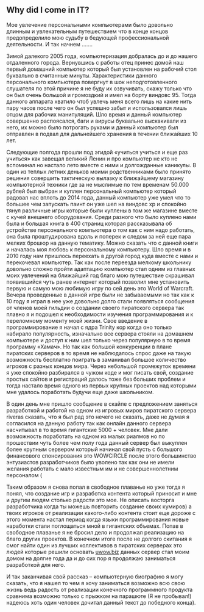 ## Why did I come in IT?

Мое увлечение персональными компьютерами было довольно длинным и увлекательным путешествием что в конце концов предопределило мою судьбу в бедующей профессиональной деятельности. И так начнем …….

Зимой далекого 2005 года, компьютеризация добралась до и до нашего отдаленного города. Вернувшись с работы отец принес домой наш первый домашний компьютер который был установлен на рабочий стол буквально в считанные минуты. Характеристики данного персонального компьютера повергнут в шок неподготовленного слушателя по этой причине я не буду их озвучивать, скажу только что он был очень большой и громоздкий и имел на борту виндовс 95. Тогда данного аппарата хватило чтоб увлечь меня всего лишь на какие нить пару часов после чего он был успешно забыт и использовался лишь отцом для рабочих манипуляций. Шло время и данный компьютер совершенно распоясался, баги и вирусы буквально выскакивали из него, их можно было потрогать руками и данный компьютер был отправлен в подвал для дальнейшего хранения в течении ближайших 10 лет.

Следующие полгода прошли под эгидой «учиться учиться и еще раз учиться» как завещал великий Ленин и про компьютер не кто не вспоминал но настало лето вместе с ними и долгожданные каникулы. В один из теплых летних деньков моими родственниками было принято решения совершить тактическую вылазку к ближайшему магазину компьютерной техники где за не мыслимые по тем временам 50.000 рублей был выбран и куплен персональный компьютер который радовал нас вплоть до 2014 года, данный компьютер уже умел что то большее чем запускать паинт он уже шел на виндовс хp и спокойно тянул различные игры которые были куплены в том же магазине вместе с кучей внешнего оборудования. Среди разного что было куплено нами была и большая книга в 400 страниц которая рассказывала об устройстве персонального компьютера о том как с ним надо работать, она была проштудирована вдоль и поперек и следом за ней еще пара мелких брошюр на данную тематику. Можно сказать что с данной книги и началась моя любовь к персональному компьютеру. Шло время и в 2010 году нам пришлось переехать в другой город куда вместе с нами и перекочевал компьютер. Так как после переезда мелкому школьнику довольно сложно пройти адаптацию компьютер стал одним из главных моих увлечений на ближайший год благо мою путешествие скрашивал появившийся чуть ранее интернет который позволил мне установить первую и самую мою любимую игру по сей день это World of Warcraft. Вечера проведенные в данной игре были не забываемыми но так как к 10 году я играл в нее уже довольно долго стали появляться сообщения от членов моей гильдии о создании своего пиратского сервера так плавно я и подошел к необходимости изучения программирования и к переломному моменту моей жизни. Свое введение в программирование я начал с ядра Trinity кор когда оно только набирало популярность, изначально все сервера стояли на домашнем компьютере и доступ к ним шел только через популярную в то время программу «Хамач». Но так как большой конкуренции в плане пиратских серверов в то время не наблюдалось спрос даже на такую возможность бесплатно поиграть в заманивал большое количество игроков с разных концов мира. Через небольшой промежуток времени я уже спокойно разбирался в чужом коде и мог писать свой, создание простых сайтов и регистраций далось тоже без больших проблем и тогда настало время одного из первых крупных проектов над которыми мне удалось поработать будучи еще даже школьником.

В один день мне пришло сообщение в скайпе с предложением заняться разработкой и работой на одном из игровых миров пиратского сервера riveras сказать, что я был рад это нечего не сказать, даже не думая я согласился на данную работу так как онлайн данного сервера насчитывал в то время гигантские 5000 + человек. Мне дали возможность поработать на одном из малых риалмов но по прошествии чуть более чем полу года данный сервер был выкуплен более крупным сервером который начинал свой пусть с большого финансового спонсирования это WOWCIRCLE после этого большинство энтузиастов разработчиков было уволено так как они не имели желания работать с мало известным им и не совершеннолетним персоналом (

Таким образом я снова попал в свободное плаванье но уже тогда я понял, что создание игр и разработка контента который приносит и мне и другим людям столько радости это мое. Не описать восторга разработчика когда ты можешь повторить создание своих кумиров) а твоих игроков от реализации какого-либо контента стоит еще дороже с этого момента настал период когда языки программирования новые наработки стали поглощаться мной в гигантских объемах. Попав в свободное плаванье я не бросил дело и продолжал реализацию на благо других проектов. В конечном итоге после не долгого скитания я смог найти один из лучших коллективов в пиратских серверах это людей которые решили основать  [uwow.biz](https://uwow.biz/) данных сервер стал моим домом на долгие года да и до сих пор я продолжаю заниматься разработкой для него. 

И так заканчивая свой рассказ – компьютерную биографию я могу сказать, что я нашел то чем я хочу заниматься возможно всю свою жизнь ведь радость от реализации конечного программного продукта сравнима возможно только с прыжком на парашюте (Я не пробывал!) надеюсь хоть один человек дочитал данный текст до победного конца).
